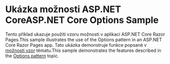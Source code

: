 # <a name="aspnet-core-options-sample"></a><span data-ttu-id="c93d1-101">Ukázka možnosti ASP.NET Core</span><span class="sxs-lookup"><span data-stu-id="c93d1-101">ASP.NET Core Options Sample</span></span>

<span data-ttu-id="c93d1-102">Tento příklad ukazuje použití vzoru možnosti v aplikaci ASP.NET Core Razor Pages.</span><span class="sxs-lookup"><span data-stu-id="c93d1-102">This sample illustrates the use of the Options pattern in an ASP.NET Core Razor Pages app.</span></span> <span data-ttu-id="c93d1-103">Tato ukázka demonstruje funkce popsané v [možnosti vzor](https://docs.microsoft.com/aspnet/core/fundamentals/configuration/options) tématu.</span><span class="sxs-lookup"><span data-stu-id="c93d1-103">This sample demonstrates the features described in the [Options pattern](https://docs.microsoft.com/aspnet/core/fundamentals/configuration/options) topic.</span></span>
